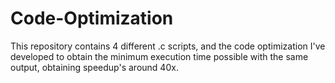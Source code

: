 # Code-Optimization
This repository contains 4 different .c scripts, and the code optimization I've developed to obtain the minimum execution time possible with the same output, obtaining speedup's around 40x.

